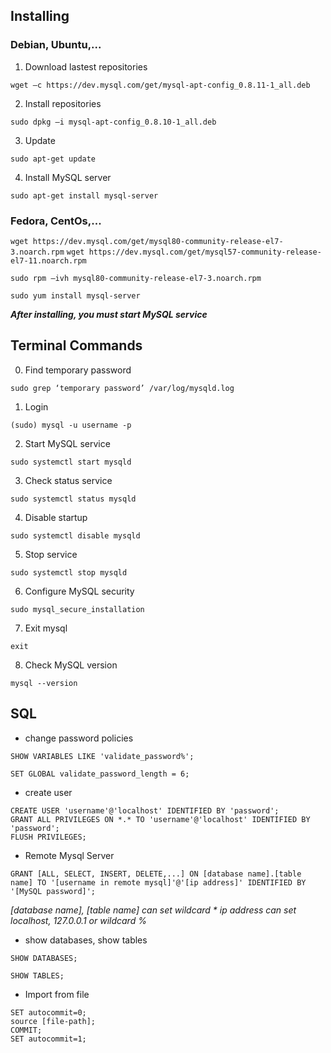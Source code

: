 ## Installing
### Debian, Ubuntu,...
1. Download lastest repositories

`wget –c https://dev.mysql.com/get/mysql-apt-config_0.8.11-1_all.deb`

2. Install repositories

`sudo dpkg –i mysql-apt-config_0.8.10-1_all.deb`

3. Update

`sudo apt-get update`

4. Install MySQL server

`sudo apt-get install mysql-server`

### Fedora, CentOs,...

`wget https://dev.mysql.com/get/mysql80-community-release-el7-3.noarch.rpm`
`wget https://dev.mysql.com/get/mysql57-community-release-el7-11.noarch.rpm`

`sudo rpm –ivh mysql80-community-release-el7-3.noarch.rpm`

`sudo yum install mysql-server`

***After installing, you must start MySQL service***

## Terminal Commands
0. Find temporary password

`sudo grep ‘temporary password’ /var/log/mysqld.log`

1. Login

`(sudo) mysql -u username -p`

2. Start MySQL service

`sudo systemctl start mysqld`

3. Check status service

`sudo systemctl status mysqld`

4. Disable startup

`sudo systemctl disable mysqld`

5. Stop service

`sudo systemctl stop mysqld`

6. Configure MySQL security

`sudo mysql_secure_installation`

7. Exit mysql

`exit`

8. Check MySQL version

`mysql --version`

## SQL
* change password policies

`SHOW VARIABLES LIKE 'validate_password%';`

`SET GLOBAL validate_password_length = 6;`

* create user

```
CREATE USER 'username'@'localhost' IDENTIFIED BY 'password';
GRANT ALL PRIVILEGES ON *.* TO 'username'@'localhost' IDENTIFIED BY 'password';
FLUSH PRIVILEGES;
```
* Remote Mysql Server

`GRANT [ALL, SELECT, INSERT, DELETE,...] ON [database name].[table name] TO '[username in remote mysql]'@'[ip address]' IDENTIFIED BY '[MySQL password]';`

_[database name], [table name] can set wildcard *_
_ip address can set localhost, 127.0.0.1 or wildcard %_

* show databases, show tables

`SHOW DATABASES;`

`SHOW TABLES;`

* Import from file

```
SET autocommit=0;
source [file-path];
COMMIT;
SET autocommit=1;
```

